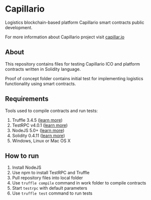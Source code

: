 # Capillario
Logistics blockchain-based platform Capillario smart contracts public development.

For more information about Capillario project visit [capillar.io](http://capillar.io/)

## About
This repository contains files for testing Capillario ICO and platform contracts written in Solidity language.

Proof of concept folder contains initial test for implementing logistics functionality using smart contracts.

## Requirements
Tools used to compile contracts and run tests:
1. Truffle 3.4.5 ([learn more](http://truffleframework.com/docs/))
1. TestRPC v4.0.1 ([learn more](https://github.com/ethereumjs/testrpc))
1. NodeJS 5.0+ ([learn more](https://nodejs.org/en/))
1. Solidity 0.4.11 ([learn more](https://solidity.readthedocs.io/en/develop/))
1. Windows, Linux or Mac OS X

## How to run
1. Install NodeJS
1. Use npm to install TestRPC and Truffle
1. Pull repository files into local folder
1. Use `truffle compile` command in work folder to compile contracts
1. Start `testrpc` with default parameters
1. Use `truffle test` command to run tests

